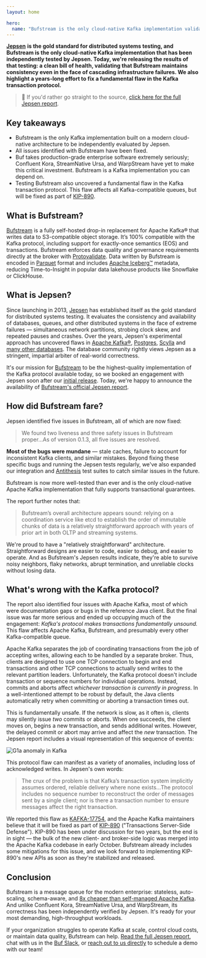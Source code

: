 ```yaml
---
layout: home

hero:
  name: "Bufstream is the only cloud-native Kafka implementation validated by Jepsen"
---
```


[**Jepsen**](https://jepsen.io/) **is the gold standard for distributed systems testing, and Bufstream is the only cloud-native Kafka implementation that has been independently tested by Jepsen. Today, we're releasing the results of that testing: a clean bill of health, validating that Bufstream maintains consistency even in the face of cascading infrastructure failures. We also highlight a years-long effort to fix a fundamental flaw in the Kafka transaction protocol.**

> 🎯 If you'd rather go straight to the source, [click here for the full Jepsen report](https://jepsen.io/analyses/bufstream-0.1.0).

## Key takeaways

- Bufstream is the only Kafka implementation built on a modern cloud-native architecture to be independently evaluated by Jepsen.
- All issues identified with Bufstream have been fixed.
- Buf takes production-grade enterprise software extremely seriously; Confluent Kora, StreamNative Ursa, and WarpStream have yet to make this critical investment. Bufstream is a Kafka implementation you can depend on.
- Testing Bufstream also uncovered a fundamental flaw in the Kafka transaction protocol. This flaw affects all Kafka-compatible queues, but will be fixed as part of [KIP-890](https://cwiki.apache.org/confluence/display/KAFKA/KIP-890%3A+Transactions+Server-Side+Defense).

## What is Bufstream?

[Bufstream](https://buf.build/product/bufstream) is a fully self-hosted drop-in replacement for Apache Kafka® that writes data to S3-compatible object storage. It’s 100% compatible with the Kafka protocol, including support for exactly-once semantics (EOS) and transactions. Bufstream enforces data quality and governance requirements directly at the broker with [Protovalidate](https://github.com/bufbuild/protovalidate). Data written by Bufstream is encoded in [Parquet](https://parquet.apache.org/) format and includes [Apache Iceberg™](https://iceberg.apache.org/) metadata, reducing Time-to-Insight in popular data lakehouse products like Snowflake or ClickHouse.

## What is Jepsen?

Since launching in 2013, [Jepsen](https://jepsen.io/) has established itself as the gold standard for distributed systems testing. It evaluates the consistency and availability of databases, queues, and other distributed systems in the face of extreme failures — simultaneous network partitions, strobing clock skew, and repeated pauses and crashes. Over the years, Jepsen's experimental approach has uncovered flaws in [Apache Kafka®](https://aphyr.com/posts/293-call-me-maybe-kafka), [Postgres](https://jepsen.io/analyses/postgresql-12.3), [Scylla](https://jepsen.io/analyses/scylla-4.2-rc3) and [many other databases](https://jepsen.io/analyses). The database community rightly views Jepsen as a stringent, impartial arbiter of real-world correctness.

It's our mission for [Bufstream](https://buf.build/product/bufstream/) to be the highest-quality implementation of the Kafka protocol available today, so we booked an engagement with Jepsen soon after our [initial release](/blog/bufstream-kafka-lower-cost/index.md). Today, we're happy to announce the availability of [Bufstream's official Jepsen report](https://jepsen.io/analyses/bufstream-0.1.0).

## How did Bufstream fare?

Jepsen identified five issues in Bufstream, all of which are now fixed:

> We found two liveness and three safety issues in Bufstream proper...As of version 0.1.3, all five issues are resolved.

**Most of the bugs were mundane** — stale caches, failure to account for inconsistent Kafka clients, and similar mistakes. Beyond fixing these specific bugs and running the Jepsen tests regularly, we've also expanded our integration and [Antithesis](https://antithesis.com/) test suites to catch similar issues in the future.

Bufstream is now more well-tested than ever and is the only cloud-native Apache Kafka implementation that fully supports transactional guarantees.

The report further notes that:

> Bufstream’s overall architecture appears sound: relying on a coordination service like etcd to establish the order of immutable chunks of data is a relatively straightforward approach with years of prior art in both OLTP and streaming systems.

We're proud to have a "relatively straightforward" architecture. Straightforward designs are easier to code, easier to debug, and easier to operate. And as Bufstream's Jepsen results indicate, they're able to survive noisy neighbors, flaky networks, abrupt termination, and unreliable clocks without losing data.

## What's wrong with the Kafka protocol?

The report also identified four issues with Apache Kafka, most of which were documentation gaps or bugs in the reference Java client. But the final issue was far more serious and ended up occupying much of the engagement: _Kafka's protocol makes transactions fundamentally unsound._ This flaw affects Apache Kafka, Bufstream, and presumably every other Kafka-compatible queue.

Apache Kafka separates the job of coordinating transactions from the job of accepting writes, allowing each to be handled by a separate broker. Thus, clients are designed to use one TCP connection to begin and end transactions and other TCP connections to actually send writes to the relevant partition leaders. Unfortunately, the Kafka protocol doesn't include transaction or sequence numbers for individual operations. Instead, commits and aborts affect _whichever transaction is currently in progress_. In a well-intentioned attempt to be robust by default, the Java clients automatically retry when committing or aborting a transaction times out.

This is fundamentally unsafe. If the network is slow, as it often is, clients may silently issue _two_ commits or aborts. When one succeeds, the client moves on, begins a new transaction, and sends additional writes. However, the delayed commit or abort may arrive and affect the _new_ transaction. The Jepsen report includes a visual representation of this sequence of events:

![G1a anomaly in Kafka](https://cdn.prod.website-files.com/6723e92f5d187330e4da8144/67464d944af3107b3d8a98a7_bufstream-kafka-protocol-flaw-3KB2FX5Z.svg)

This protocol flaw can manifest as a variety of anomalies, including loss of acknowledged writes. In Jepsen's own words:

> The crux of the problem is that Kafka’s transaction system implicitly assumes ordered, reliable delivery where none exists...The protocol includes no sequence number to reconstruct the order of messages sent by a single client; nor is there a transaction number to ensure messages affect the right transaction.

We reported this flaw as [KAFKA-17754](https://issues.apache.org/jira/browse/KAFKA-17754), and the Apache Kafka maintainers believe that it will be fixed as part of [KIP-890](https://cwiki.apache.org/confluence/display/KAFKA/KIP-890%3A+Transactions+Server-Side+Defense) ("Transactions Server-Side Defense"). KIP-890 has been under discussion for two years, but the end is in sight — the bulk of the new client- and broker-side logic was merged into the Apache Kafka codebase in early October. Bufstream already includes some mitigations for this issue, and we look forward to implementing KIP-890's new APIs as soon as they're stabilized and released.

## Conclusion

Bufstream is a message queue for the modern enterprise: stateless, auto-scaling, schema-aware, and [8x cheaper than self-managed Apache Kafka](/docs/bufstream/cost/index.md). And unlike Confluent Kora, StreamNative Ursa, and WarpStream, its correctness has been independently verified by Jepsen. It's ready for your most demanding, high-throughput workloads.

If your organization struggles to operate Kafka at scale, control cloud costs, or maintain data quality, Bufstream can help. [Read the full Jepsen report](https://jepsen.io/analyses/bufstream-0.1.0), chat with us in the [Buf Slack](https://buf.build/links/slack), or [reach out to us directly](https://buf.build/contact-us) to schedule a demo with our team!

‍
